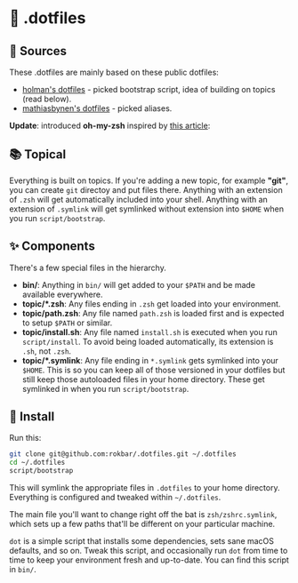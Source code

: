 # 📁 .dotfiles

## 🔗 Sources

These .dotfiles are mainly based on these public dotfiles:
- [holman's dotfiles](https://github.com/holman/dotfiles) - picked bootstrap script, idea of building on topics (read below).
- [mathiasbynen's dotfiles](https://github.com/mathiasbynens/dotfile) - picked aliases.

**Update**: introduced **oh-my-zsh** inspired by [this article](https://medium.com/@jackklpan/make-mac-terminal-app-beautiful-and-productive-213f24c0ef4f):

## 📚 Topical

Everything is built on topics. If you're adding a new topic, for example **"git"**, you can create `git` directoy and put files there.
Anything with an extension of `.zsh` will get automatically included into your shell. Anything with an extension of ``.symlink`` will get symlinked without extension into `$HOME` when you run `script/bootstrap`. 

## ✨ Components

There's a few special files in the hierarchy.

- **bin/**: Anything in `bin/` will get added to your `$PATH` and be made
  available everywhere.
- **topic/\*.zsh**: Any files ending in `.zsh` get loaded into your
  environment.
- **topic/path.zsh**: Any file named `path.zsh` is loaded first and is
  expected to setup `$PATH` or similar.
- **topic/install.sh**: Any file named `install.sh` is executed when you run `script/install`. To avoid being loaded automatically, its extension is `.sh`, not `.zsh`.
- **topic/\*.symlink**: Any file ending in `*.symlink` gets symlinked into
  your `$HOME`. This is so you can keep all of those versioned in your dotfiles
  but still keep those autoloaded files in your home directory. These get
  symlinked in when you run `script/bootstrap`.

## 💾 Install

Run this:

```sh
git clone git@github.com:rokbar/.dotfiles.git ~/.dotfiles
cd ~/.dotfiles
script/bootstrap
```

This will symlink the appropriate files in `.dotfiles` to your home directory.
Everything is configured and tweaked within `~/.dotfiles`.

The main file you'll want to change right off the bat is `zsh/zshrc.symlink`,
which sets up a few paths that'll be different on your particular machine.

`dot` is a simple script that installs some dependencies, sets sane macOS
defaults, and so on. Tweak this script, and occasionally run `dot` from
time to time to keep your environment fresh and up-to-date. You can find
this script in `bin/`.
